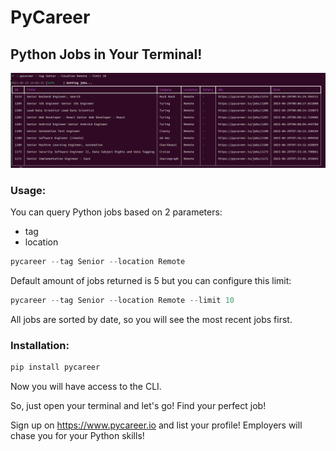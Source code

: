# PyCareer

## Python Jobs in Your Terminal!

![img.png](static/img.png)

### Usage:


You can query Python jobs based on 2 parameters:
- tag
- location

```python
pycareer --tag Senior --location Remote
```


Default amount of jobs returned is 5 but you can configure this limit:


```python
pycareer --tag Senior --location Remote --limit 10
```

All jobs are sorted by date, so you will see the most recent jobs first.

### Installation:

```python
pip install pycareer
```

Now you will have access to the CLI.

So, just open your terminal and let's go!
Find your perfect job!

Sign up on https://www.pycareer.io and list your profile! 
Employers will chase you for your Python skills!
